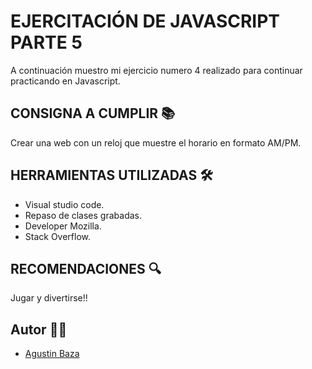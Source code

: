 # EJERCITACIÓN DE JAVASCRIPT PARTE 5  
A continuación muestro mi ejercicio numero 4 realizado para continuar practicando en Javascript.


## CONSIGNA A CUMPLIR 📚

Crear una web con un reloj que muestre el horario en formato AM/PM.


## HERRAMIENTAS UTILIZADAS 🛠

- Visual studio code.
- Repaso de clases grabadas.
- Developer Mozilla.
- Stack Overflow.


## RECOMENDACIONES 🔍

Jugar y divertirse!! 

## Autor 🙋‍♂️
- [Agustin Baza](https://github.com/agustinbaza)

